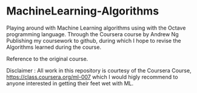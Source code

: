 MachineLearning-Algorithms
==========================

Playing around with Machine Learning algorithms using with the Octave programming language. Through the Coursera course by Andrew Ng
Publishing my coursework to github, during which I hope to revise the Algorithms learned during the course. 

Reference to the original course. 

Disclaimer : All work in this repository is courtesy of the Coursera Course, https://class.coursera.org/ml-007 which I would higly recommend to anyone interested in getting their feet wet with ML.

